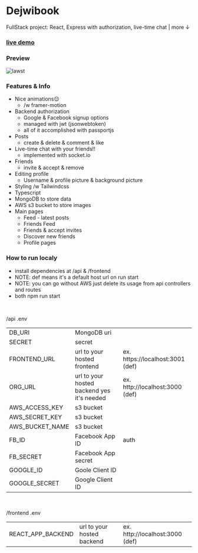 # Dejwibook
FullStack project: React, Express with authorization, live-time chat | more ↓
### [live demo](https://dejwibook.vercel.app)
### Preview
![lawst](https://user-images.githubusercontent.com/80927085/170881641-8c4f7de5-20b8-489c-be70-5233d5cef5d1.gif)


### Features & Info
- Nice animations😌
  - /w framer-motion
- Backend authorization
  - Google & Facebook signup options
  - managed with jwt (jsonwebtoken)
  - all of it accomplished with passportjs
- Posts
  - create & delete & comment & like
- Live-time chat with your friends!!
  - implemented with socket.io
- Friends
  - invite & accept & remove
- Editing profile
  - Username & profile picture & background picture
- Styling /w Tailwindcss
- Typescript
- MongoDB to store data
- AWS s3 bucket to store images
- Main pages
  - Feed - latest posts
  - Friends Feed
  - Friends & accept invites
  - Discover new friends
  - Profile pages

### How to run localy
- install dependencies at /api & /frontend
- NOTE: def means it's a default host url on run start
- NOTE: you can go without AWS just delete its usage from api controllers and routes
- both npm run start
<p>&nbsp;</p>
/api .env

| |  | |
--- | --- | ---|
|DB_URI|MongoDB uri||
|SECRET|secret||
|FRONTEND_URL|url to your hosted frontend|ex. https://localhost:3001 (def)|
|ORG_URL|url to your hosted backend yes it's needed|ex. http://localhost:3000 (def)|
|AWS_ACCESS_KEY|s3 bucket||
|AWS_SECRET_KEY|s3 bucket||
|AWS_BUCKET_NAME|s3 bucket||
|FB_ID|Facebook App ID|auth|
|FB_SECRET|Facebook App secret||
|GOOGLE_ID|Goole Client ID||
|GOOGLE_SECRET|Google Client ID||
<p>&nbsp;</p>
/frontend .env

| |  | |
--- | --- | ---|
|REACT_APP_BACKEND|url to your hosted backend|ex. http://localhost:3000 (def)|


